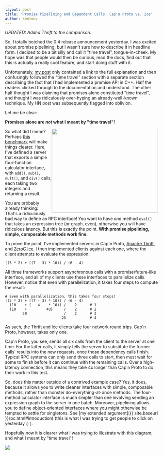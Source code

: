 ```yaml
---
layout: post
title: "Promise Pipelining and Dependent Calls: Cap'n Proto vs. Ice"
author: kentonv
---
```


_UPDATED:  Added Thrift to the comparison._

So, I totally botched the 0.4 release announcement yesterday.  I was excited about promise
pipelining, but I wasn't sure how to describe it in headline form.  I decided to be a bit
silly and call it "time travel", tongue-in-cheek.  My hope was that people would then be
curious, read the docs, find out that this is actually a really cool feature, and start doing
stuff with it.

Unfortunately, [my post](2013-12-12-capnproto-0.4-time-travel.html) only contained a link to
the full explanation and then confusingly followed the "time travel" section with a separate section
describing the fact that I had implemented a promise API in C++.  Half the readers clicked through
to the documentation and understood.  The other half thought I was claiming that promises alone
constituted "time travel", and thought I was ridiculously over-hyping an already-well-known
technique.  My HN post was subsequently flagged into oblivion.

Let me be clear:

**Promises alone are _not_ what I meant by "time travel"!**

<img src='{{ site.baseurl }}images/capnp-vs-thrift-vs-ice.png' style='width:350px; height:275px; float: right;'>

So what did I mean?  Perhaps [this benchmark](https://github.com/kentonv/capnp-vs-ice) will
make things clearer.  Here, I've defined a server that exports a simple four-function calculator
interface, with `add()`, `sub()`, `mult()`, and `div()` calls, each taking two integers and\
returning a result.

You are probably already thinking:  That's a ridiculously bad way to define an RPC interface!
You want to have _one_ method `eval()` that takes an expression tree (or graph, even), otherwise
you will have ridiculous latency.  But this is exactly the point.  **With promise pipelining, simple,
composable methods work fine.**

To prove the point, I've implemented servers in Cap'n Proto, [Apache Thrift](http://thrift.apache.org/),
and [ZeroC Ice](http://www.zeroc.com/).  I then implemented clients against each one, where the
client attempts to evaluate the expression:

    ((5 * 2) + ((7 - 3) * 10)) / (6 - 4)

All three frameworks support asynchronous calls with a promise/future-like interface, and all of my
clients use these interfaces to parallelize calls.  However, notice that even with parallelization,
it takes four steps to compute the result:

    # Even with parallelization, this takes four steps!
    ((5 * 2) + ((7 - 3) * 10)) / (6 - 4)
      (10    + (   4    * 10)) /    2      # 1
      (10    +         40)     /    2      # 2
            50                 /    2      # 3
                              25           # 4

As such, the Thrift and Ice clients take four network round trips.  Cap'n Proto, however, takes
only one.

Cap'n Proto, you see, sends all six calls from the client to the server at one time.  For the
latter calls, it simply tells the server to substitute the former calls' results into the new
requests, once those dependency calls finish.  Typical RPC systems can only send three calls to
start, then must wait for some to finish before it can continue with the remaining calls.  Over
a high-latency connection, this means they take 4x longer than Cap'n Proto to do their work in
this test.

So, does this matter outside of a contrived example case?  Yes, it does, because it allows you to
write cleaner interfaces with simple, composable methods, rather than monster do-everything-at-once
methods.  The four-method calculator interface is much simpler than one involving sending an
expression graph to the server in one batch.  Moreover, pipelining allows you to define
object-oriented interfaces where you might otherwise be tempted to settle for singletons.  See
[my extended argument]({{ site.baseurl }}rpc.html#introduction) (this is what I was trying to get
people to click on yesterday :) ).

Hopefully now it is clearer what I was trying to illustrate with this diagram, and what I meant
by "time travel"!

<img src='{{ site.baseurl }}images/time-travel.png' style='max-width:639px'>
